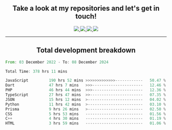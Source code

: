 <h2 align="center">
  Take a look at my repositories and let's get in touch!
</h2>
<p align="center">
  <a href="https://www.instagram.com/rayhanarkan?igsh=MXM3dHhmMTZ3ZWVsaA==">
    <img src="https://img.icons8.com/material-outlined/30/689d6a/instagram.png"/>
  </a>
  <a href="https://www.linkedin.com/in/rayhanarkan/">
    <img src="https://img.icons8.com/material-outlined/30/689d6a/linkedin.png"/>
  </a>
  <a href="">
    <img src="https://img.icons8.com/material-outlined/30/689d6a/geography.png"/>
  </a>
  <a href="mailto:rayhanarkan30@gmail.com">
    <img src="https://img.icons8.com/material-outlined/30/689d6a/email.png"/>
  </a>
</p>

---

<h2 align="center">Total development breakdown</h2>

<p align="center">
<!--START_SECTION:waka-->

```rust
From: 03 December 2022 - To: 08 December 2024

Total Time: 378 hrs 11 mins

JavaScript         190 hrs 52 mins >>>>>>>>>>>>>------------   50.47 %
Dart               47 hrs 7 mins   >>>----------------------   12.46 %
PHP                46 hrs 44 mins  >>>----------------------   12.36 %
TypeScript         27 hrs 47 mins  >>-----------------------   07.35 %
JSON               15 hrs 12 mins  >------------------------   04.02 %
Python             11 hrs 42 mins  >------------------------   03.10 %
Prisma             9 hrs 26 mins   >------------------------   02.50 %
CSS                5 hrs 53 mins   -------------------------   01.56 %
C++                4 hrs 30 mins   -------------------------   01.19 %
HTML               3 hrs 59 mins   -------------------------   01.06 %
```

<!--END_SECTION:waka-->
</p>
